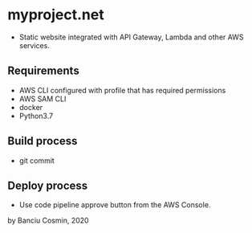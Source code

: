 # myproject.net
* Static website integrated with API Gateway, Lambda and other AWS services.

## Requirements
* AWS CLI configured with profile that has required permissions
* AWS SAM CLI
* docker
* Python3.7

## Build process
* git commit 

## Deploy process
* Use code pipeline approve button from the AWS Console.

by Banciu Cosmin, 2020

